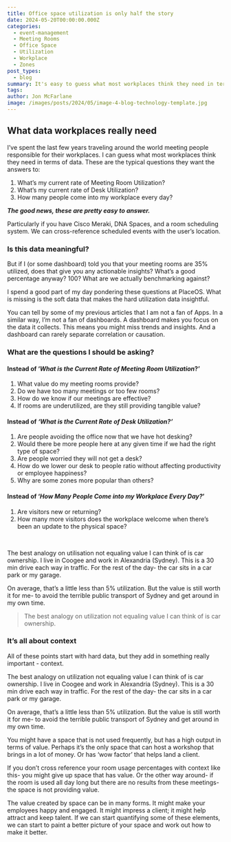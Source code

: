 ```yaml
---
title: Office space utilization is only half the story
date: 2024-05-20T00:00:00.000Z
categories:
  - event-management
  - Meeting Rooms
  - Office Space
  - Utilization
  - Workplace
  - Zones
post_types:
  - blog
summary: It's easy to guess what most workplaces think they need in terms of data. Here's what they actually need.
tags:
author: Jon McFarlane
image: /images/posts/2024/05/image-4-blog-technology-template.jpg
---
```

What data workplaces really need
--------------------------------

I’ve spent the last few years traveling around the world meeting people responsible for their workplaces. I can guess what most workplaces think they need in terms of data. These are the typical questions they want the answers to:

1.  What’s my current rate of Meeting Room Utilization?
2.  What’s my current rate of Desk Utilization?
3.  How many people come into my workplace every day?

**_The good news, these are pretty easy to answer._**

Particularly if you have Cisco Meraki, DNA Spaces, and a room scheduling system. We can cross-reference scheduled events with the user’s location.

### Is this data meaningful?

But if I (or some dashboard) told you that your meeting rooms are 35% utilized, does that give you any actionable insights? What’s a good percentage anyway? 100? What are we actually benchmarking against?

I spend a good part of my day pondering these questions at PlaceOS. What is missing is the soft data that makes the hard utilization data insightful.

You can tell by some of my previous articles that I am not a fan of Apps. In a similar way, I’m not a fan of dashboards. A dashboard makes you focus on the data it collects. This means you might miss trends and insights. And a dashboard can rarely separate correlation or causation.

### What are the questions I should be asking?

#### Instead of ‘_What is the Current Rate of Meeting Room Utilization_?’

1.  What value do my meeting rooms provide?
2.  Do we have too many meetings or too few rooms?
3.  How do we know if our meetings are effective?
4.  If rooms are underutilized, are they still providing tangible value?

#### Instead of _‘What is the Current Rate of Desk Utilization?’_

1.  Are people avoiding the office now that we have hot desking?
2.  Would there be more people here at any given time if we had the right type of space?
3.  Are people worried they will not get a desk?
4.  How do we lower our desk to people ratio without affecting productivity or employee happiness?
5.  Why are some zones more popular than others?

#### Instead of ‘_How Many People Come into my Workplace Every Day?_’

1.  Are visitors new or returning?
2.  How many more visitors does the workplace welcome when there’s been an update to the physical space?

‍

The best analogy on utilisation not equaling value I can think of is car ownership. I live in Coogee and work in Alexandria (Sydney). This is a 30 min drive each way in traffic. For the rest of the day- the car sits in a car park or my garage.

On average, that’s a little less than 5% utilization. But the value is still worth it for me- to avoid the terrible public transport of Sydney and get around in my own time.

> The best analogy on utilization not equaling value I can think of is car ownership.

### It’s all about context

All of these points start with hard data, but they add in something really important - context.

The best analogy on utilization not equaling value I can think of is car ownership. I live in Coogee and work in Alexandria (Sydney). This is a 30 min drive each way in traffic. For the rest of the day- the car sits in a car park or my garage.

On average, that’s a little less than 5% utilization. But the value is still worth it for me- to avoid the terrible public transport of Sydney and get around in my own time.

You might have a space that is not used frequently, but has a high output in terms of value. Perhaps it’s the only space that can host a workshop that brings in a lot of money. Or has ‘wow factor’ that helps land a client.

If you don’t cross reference your room usage percentages with context like this- you might give up space that has value. Or the other way around- if the room is used all day long but there are no results from these meetings- the space is not providing value.

The value created by space can be in many forms. It might make your employees happy and engaged. It might impress a client; it might help attract and keep talent. If we can start quantifying some of these elements, we can start to paint a better picture of your space and work out how to make it better.
